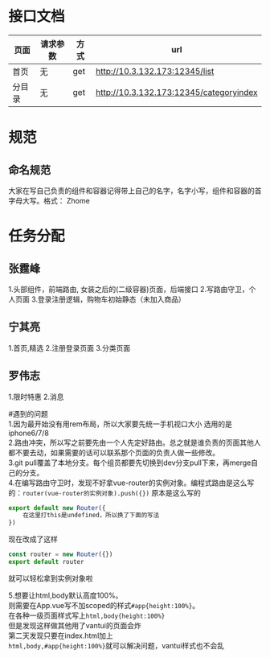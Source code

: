 # 接口文档

|页面|请求参数|方式|url|
|-|-|-|-|
|首页|无|get|http://10.3.132.173:12345/list|
|分目录|无|get|http://10.3.132.173:12345/categoryindex|

# 规范
## 命名规范
大家在写自己负责的组件和容器记得带上自己的名字，名字小写，组件和容器的首字母大写。格式：
Zhome

# 任务分配
## 张霆峰
1.头部组件，前端路由, 女装之后的(二级容器)页面，后端接口
2.写路由守卫，个人页面
3.登录注册逻辑，购物车初始静态（未加入商品）

## 宁其亮
1.首页,精选
2.注册登录页面
3.分类页面

## 罗伟志
1.限时特惠
2.消息

#遇到的问题\
1.因为最开始没有用rem布局，所以大家要先统一手机视口大小 选用的是iphone6/7/8 \
2.路由冲突，所以写之前要先由一个人先定好路由。总之就是谁负责的页面其他人都不要去动，如果需要的话可以联系那个页面的负责人做一些修改。\
3.git pull覆盖了本地分支。每个组员都要先切换到dev分支pull下来，再merge自己的分支。\
4.在编写路由守卫时，发现不好拿vue-router的实例对象。编程式路由是这么写的：`router(vue-router的实例对象).push({})`
原本是这么写的
```js
export default new Router({
    在这里打this是undefined，所以换了下面的写法
})
```
现在改成了这样
```js
const router = new Router({})
export default router
```
就可以轻松拿到实例对象啦

5.想要让html,body默认高度100%。\
则需要在App.vue写不加scoped的样式`#app{height:100%}`。\
在各种一级页面样式写上`html,body{height:100%}`\
但是发现这样做其他用了vantui的页面会炸\
第二天发现只要在index.html加上\
`html,body,#app{height:100%}`就可以解决问题，vantui样式也不会乱
